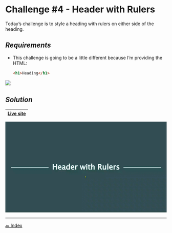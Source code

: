 # Challenge #4 - Header with Rulers

Today’s challenge is to style a heading with rulers on either side of the heading.

## *Requirements*

+ This challenge is going to be a little different because I’m providing the HTML:

  ```html
  <h1>Heading</h1>
  ```

![](./design.avif)

## *Solution*

| [Live site](https://mendezpvi.github.io/advent-of-css-2024/challenge-04/) |
| --- |

![](../assets/gifs/challenge-04.gif)

---
[🔙 Index](../README.md)